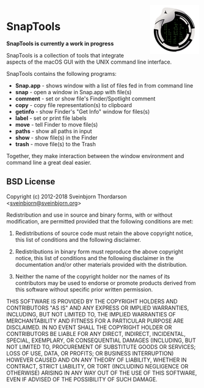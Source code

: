 <img src="icon.png" align="right" width="128" height="128" style="float: right; margin-left: 30px;" alt="Snap Application Icon">

# SnapTools

**SnapTools is currently a work in progress**

SnapTools is a collection of tools that integrate aspects of the macOS GUI 
with the UNIX command line interface.

<!--* [Download SnapTools 1.0]() (Intel 64-bit, 10.8 or later, ~0.5 MB) -->

SnapTools contains the following programs:

* **Snap.app** - shows window with a list of files fed in from command line
* **snap** - open a window in Snap.app with file(s)
* **comment** - set or show file's Finder/Spotlight comment
* **copy** - copy file representation(s) to clipboard
* **getinfo** - show Finder's "Get Info" window for files(s)
* **label** - set or print file labels
* **move** - tell Finder to move file(s)
* **paths** - show all paths in input
* **show** - show file(s) in the Finder
* **trash** - move file(s) to the Trash

Together, they make interaction between the window environment and command line
a great deal easier.
 
<!--
## Screenshot
<img src="images/snaptools_screenshot.png" style="max-width:100%;" alt="SnapTools Screenshot">
-->

## BSD License

Copyright (c) 2012-2018 Sveinbjorn Thordarson &lt;<a href="mailto:">sveinbjorn@sveinbjorn.org</a>&gt;

Redistribution and use in source and binary forms, with or without modification,
are permitted provided that the following conditions are met:

1. Redistributions of source code must retain the above copyright notice, this
list of conditions and the following disclaimer.

2. Redistributions in binary form must reproduce the above copyright notice, this
list of conditions and the following disclaimer in the documentation and/or other
materials provided with the distribution.

3. Neither the name of the copyright holder nor the names of its contributors may
be used to endorse or promote products derived from this software without specific
prior written permission.

THIS SOFTWARE IS PROVIDED BY THE COPYRIGHT HOLDERS AND CONTRIBUTORS "AS IS" AND
ANY EXPRESS OR IMPLIED WARRANTIES, INCLUDING, BUT NOT LIMITED TO, THE IMPLIED
WARRANTIES OF MERCHANTABILITY AND FITNESS FOR A PARTICULAR PURPOSE ARE DISCLAIMED.
IN NO EVENT SHALL THE COPYRIGHT HOLDER OR CONTRIBUTORS BE LIABLE FOR ANY DIRECT,
INDIRECT, INCIDENTAL, SPECIAL, EXEMPLARY, OR CONSEQUENTIAL DAMAGES (INCLUDING, BUT
NOT LIMITED TO, PROCUREMENT OF SUBSTITUTE GOODS OR SERVICES; LOSS OF USE, DATA, OR
PROFITS; OR BUSINESS INTERRUPTION) HOWEVER CAUSED AND ON ANY THEORY OF LIABILITY,
WHETHER IN CONTRACT, STRICT LIABILITY, OR TORT (INCLUDING NEGLIGENCE OR OTHERWISE)
ARISING IN ANY WAY OUT OF THE USE OF THIS SOFTWARE, EVEN IF ADVISED OF THE
POSSIBILITY OF SUCH DAMAGE.
